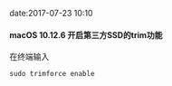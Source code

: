 date:2017-07-23 10:10

#### macOS 10.12.6 开启第三方SSD的trim功能

在终端输入

```shell
sudo trimforce enable
```


